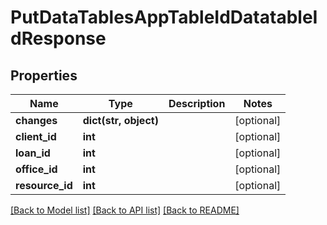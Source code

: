 # PutDataTablesAppTableIdDatatableIdResponse

## Properties
Name | Type | Description | Notes
------------ | ------------- | ------------- | -------------
**changes** | **dict(str, object)** |  | [optional] 
**client_id** | **int** |  | [optional] 
**loan_id** | **int** |  | [optional] 
**office_id** | **int** |  | [optional] 
**resource_id** | **int** |  | [optional] 

[[Back to Model list]](../README.md#documentation-for-models) [[Back to API list]](../README.md#documentation-for-api-endpoints) [[Back to README]](../README.md)

